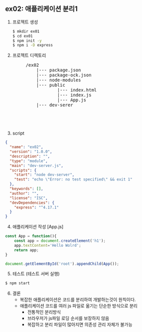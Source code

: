 ## ex02: 애플리케이션 분리1
1. 프로젝트 생성
    ```bash
    $ mkdir ex01
    $ cd ex01
    $ npm init -y
    $ npm i -D express
    ```
2. 프로젝트 디렉토리
    <pre>
        /ex02
            |--- package.json
            |--- package-ock.json
            |--- node-modules
            |--- public
                    |--- index.html
                    |--- index.js
                    |--- App.js
            |--- dev-serer
    <pre>

3. script
```json
{
  "name": "ex02",
  "version": "1.0.0",
  "description": "",
  "type": "module",
  "main": "dev-server.js",
  "scripts": {
    "start": "node dev-server",
    "test": "echo \"Error: no test specified\" && exit 1"
  },
  "keywords": [],
  "author": "",
  "license": "ISC",
  "devDependencies": {
    "express": "^4.17.1"
  }
}

```

4. 애플리케이션 작성
[App.js]
```javascript
const App = function(){
    const app = document.createElement('h1');
    app.textContent='Hello Wolrd';
    return app;
}

document.getElementById('root').appendChild(App());
```
5. 테스트 (테스트 서버 실행)
``` bash
$ npm start
```

6. 결론
    - 복잡한 애플리케이션은 코드를 분리하여 개발하는것이 원칙이다.
    - 애플리케이션 코드를 여러 js 파일로 옮기는 단순한 방식으로 분리
      + 전통적인 분리방식
      + 브라우저가 js파일 로딩 순서를 보장하지 않음
      + 복잡하고 분리 파일이 많아지면 의존성 관리 자체가 불가능